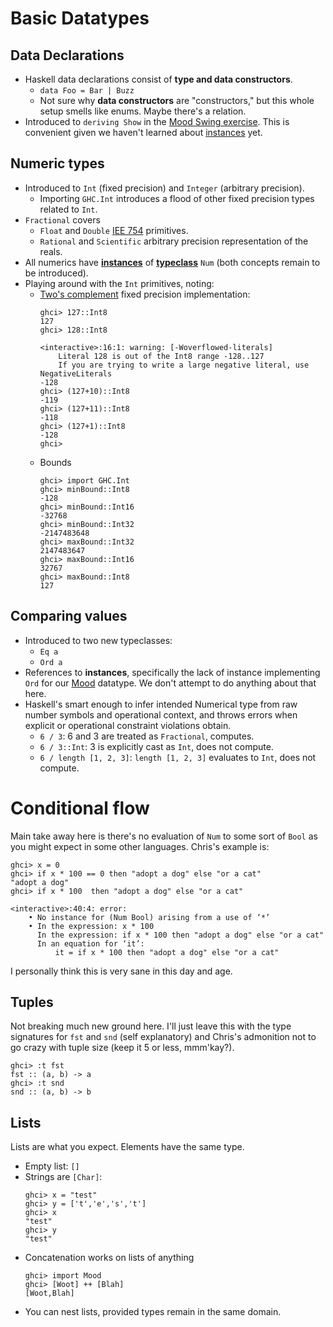 # Basic Datatypes

## Data Declarations

* Haskell data declarations consist of **type and data constructors**.
  * `data Foo = Bar | Buzz`
  * Not sure why **data constructors** are "constructors," but this whole setup smells like enums. Maybe there's a relation.
* Introduced to `deriving Show` in the [Mood Swing exercise](exercises/solutions.md#mood). This is convenient given we haven't learned about [instances]() yet.

## Numeric types

* Introduced to `Int` (fixed precision) and `Integer` (arbitrary precision).
  * Importing `GHC.Int` introduces a flood of other fixed precision types related to `Int`.
* `Fractional` covers
  * `Float` and `Double` [IEE 754](https://en.wikipedia.org/wiki/IEEE_754) primitives.
  * `Rational` and `Scientific` arbitrary precision representation of the reals.
* All numerics have **[instances]()** of **[typeclass]()** `Num` (both concepts remain to be introduced).
* Playing around with the `Int` primitives, noting:
  * [Two's complement](https://en.wikipedia.org/wiki/Two%27s_complement) fixed precision implementation:
    ```
    ghci> 127::Int8
    127
    ghci> 128::Int8

    <interactive>:16:1: warning: [-Woverflowed-literals]
        Literal 128 is out of the Int8 range -128..127
        If you are trying to write a large negative literal, use NegativeLiterals
    -128
    ghci> (127+10)::Int8
    -119
    ghci> (127+11)::Int8
    -118
    ghci> (127+1)::Int8
    -128
    ghci>
    ```
  * Bounds
    ```
    ghci> import GHC.Int
    ghci> minBound::Int8
    -128
    ghci> minBound::Int16
    -32768
    ghci> minBound::Int32
    -2147483648
    ghci> maxBound::Int32
    2147483647
    ghci> maxBound::Int16
    32767
    ghci> maxBound::Int8
    127
    ```

## Comparing values

* Introduced to two new typeclasses:
  * `Eq a`
  * `Ord a`
* References to **instances**, specifically the lack of instance implementing `Ord` for our [Mood](solutions.hs) datatype. We don't attempt to do anything about that here.
* Haskell's smart enough to infer intended Numerical type from raw number symbols and operational context, and throws errors when explicit or operational constraint violations obtain.
  * `6 / 3`: 6 and 3 are treated as `Fractional`, computes.
  * `6 / 3::Int`: 3 is explicitly cast as `Int`, does not compute.
  * `6 / length [1, 2, 3]`: `length [1, 2, 3]` evaluates to `Int`, does not compute.


# Conditional flow

Main take away here is there's no evaluation of `Num` to some sort of `Bool` as you might expect in some other languages. Chris's example is:

```
ghci> x = 0
ghci> if x * 100 == 0 then "adopt a dog" else "or a cat"
"adopt a dog"
ghci> if x * 100  then "adopt a dog" else "or a cat"

<interactive>:40:4: error:
    • No instance for (Num Bool) arising from a use of ‘*’
    • In the expression: x * 100
      In the expression: if x * 100 then "adopt a dog" else "or a cat"
      In an equation for ‘it’:
          it = if x * 100 then "adopt a dog" else "or a cat"
```

I personally think this is very sane in this day and age.

## Tuples

Not breaking much new ground here. I'll just leave this with the type signatures for `fst` and `snd` (self explanatory) and Chris's admonition not to go crazy with tuple size (keep it 5 or less, mmm'kay?).
```
ghci> :t fst
fst :: (a, b) -> a
ghci> :t snd
snd :: (a, b) -> b
```

## Lists

Lists are what you expect. Elements have the same type.

* Empty list: `[]`
* Strings are `[Char]`:
  ```
  ghci> x = "test"
  ghci> y = ['t','e','s','t']
  ghci> x
  "test"
  ghci> y
  "test"
  ```
* Concatenation works on lists of anything
  ```
  ghci> import Mood
  ghci> [Woot] ++ [Blah]
  [Woot,Blah]
  ```
* You can nest lists, provided types remain in the same domain.
